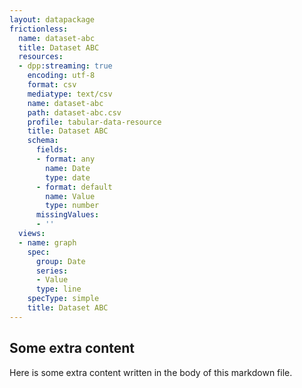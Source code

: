 ```yaml
---
layout: datapackage
frictionless:
  name: dataset-abc
  title: Dataset ABC
  resources:
  - dpp:streaming: true
    encoding: utf-8
    format: csv
    mediatype: text/csv
    name: dataset-abc
    path: dataset-abc.csv
    profile: tabular-data-resource
    title: Dataset ABC
    schema:
      fields:
      - format: any
        name: Date
        type: date
      - format: default
        name: Value
        type: number
      missingValues:
      - ''
  views:
  - name: graph
    spec:
      group: Date
      series:
      - Value
      type: line
    specType: simple
    title: Dataset ABC
---
```


## Some extra content

Here is some extra content written in the body of this markdown file.